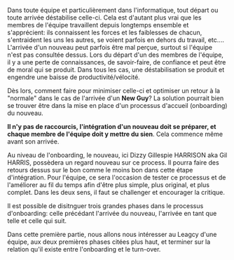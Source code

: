 Dans toute équipe et particulièrement dans l'informatique, tout départ ou toute arrivée déstabilise celle-ci.
Cela est d'autant plus vrai que les membres de l'équipe travaillent depuis longtemps ensemble et s'apprécient:
ils connaissent les forces et les faiblesses de chacun, s'entraident les uns les autres, se voient parfois en dehors du
travail, etc....
L'arrivée d'un nouveau peut parfois être mal perçue, surtout si l'équipe n'est pas consultée dessus.
Lors du départ d'un des membres de l'équipe, il y a une perte de connaissances, de savoir-faire, de confiance et peut
être de moral qui se produit.
Dans tous les cas, une déstabilisation se produit et engendre une baisse de productivité/vélocité.

Dès lors, comment faire pour minimiser celle-ci et optimiser un retour à la "normale" dans le cas de l'arrivée d'un
**New Guy**?
La solution pourrait bien se trouver être dans la mise en place d'un processus d'accueil (onboarding) du nouveau.

**Il n'y pas de raccourcis, l'intégration d'un nouveau doit se préparer, et chaque membre de l'équipe doit y mettre du
sien**. Cela commence même avant son arrivée.

Au niveau de l'onboarding, le nouveau, ici Dizzy Gillespie HARRISON aka Gil HARRIS, possèdera un regard nouveau sur ce process.
Il pourra faire des retours dessus sur le bon comme le moins bon dans cette étape d'intégration.
Pour l'équipe, ce sera l'occasion de tester ce processus et de l'améliorer au fil du temps afin d'être plus simple,
plus original, et plus complet.
Dans les deux sens, il faut se challenger et encourager la critique.

Il est possible de disitnguer trois grandes phases dans le processus d'onboarding: celle précédant l'arrivée du nouveau,
l'arrivée en tant que telle et celle qui suit.

Dans cette première partie, nous allons nous intéresser au Leagcy d'une équipe, aux deux premières phases citées plus haut, et
terminer sur la relation qu'il existe entre l'onboarding et le turn-over.